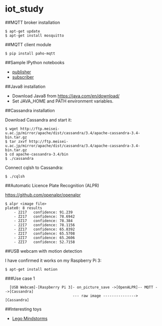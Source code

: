 # iot_study

##MQTT broker installation
```
$ apt-get update
$ apt-get install mosquitto
```
##MQTT client module
```
$ pip install paho-mqtt
```
##Sample IPython notebooks

- [publisher](./ipynb/publisher.ipynb)
- [subscriber](./ipynb/subscriber.ipynb)

##Java8 installation

- Download Java8 from https://java.com/en/download/
- Set JAVA_HOME and PATH environment variables.

##Cassandra installation

Download Cassandra and start it: 
```
$ wget http://ftp.meisei-u.ac.jp/mirror/apache/dist/cassandra/3.4/apache-cassandra-3.4-bin.tar.gz 
$ tar zxvf http://ftp.meisei-u.ac.jp/mirror/apache/dist/cassandra/3.4/apache-cassandra-3.4-bin.tar.gz
$ cd apache-cassandra-3.4/bin
$ ./cassandra

```

Connect cqlsh to Cassandra:
```
$ ./cqlsh
```

##Automatic Licence Plate Recognition (ALPR)

https://github.com/openalpr/openalpr

```
$ alpr <image file>
plate0: 8 results
    - 2217	 confidence: 91.239
    - Z217	 confidence: 78.6942
    - 2Z17	 confidence: 78.384
    - 22I7	 confidence: 78.1156
    - ZZ17	 confidence: 65.8392
    - Z2I7	 confidence: 65.5708
    - 2ZI7	 confidence: 65.2606
    - ZZI7	 confidence: 52.7158
```

##USB webcam with motion detection

I have confirmed it works on my Raspberry Pi 3:
```
$ apt-get install motion
```

###Use case 1

```
  [USB Webcam]-[Raspberry Pi 3]- on_picture_save ->[OpenALPR]-- MQTT -->[Cassandra] 
                               --- raw image ---------------> [Cassandra]
```

##Interesting toys

- [Lego Mindstorms](http://www.lego.com/mindstorms/)
